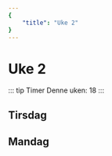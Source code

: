 ```yaml
---
{
    "title": "Uke 2"
}
---
```


# Uke 2

::: tip Timer
Denne uken: 18
:::


## Tirsdag

## Mandag
